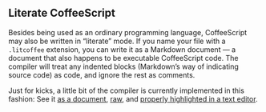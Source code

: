 ## Literate CoffeeScript

Besides being used as an ordinary programming language, CoffeeScript may also be written in “literate” mode. If you name your file with a `.litcoffee` extension, you can write it as a Markdown document — a document that also happens to be executable CoffeeScript code. The compiler will treat any indented blocks (Markdown’s way of indicating source code) as code, and ignore the rest as comments.

Just for kicks, a little bit of the compiler is currently implemented in this fashion: See it [as a document](https://gist.github.com/jashkenas/3fc3c1a8b1009c00d9df), [raw](https://raw.github.com/jashkenas/coffeescript/master/src/scope.litcoffee), and [properly highlighted in a text editor](http://cl.ly/LxEu).
